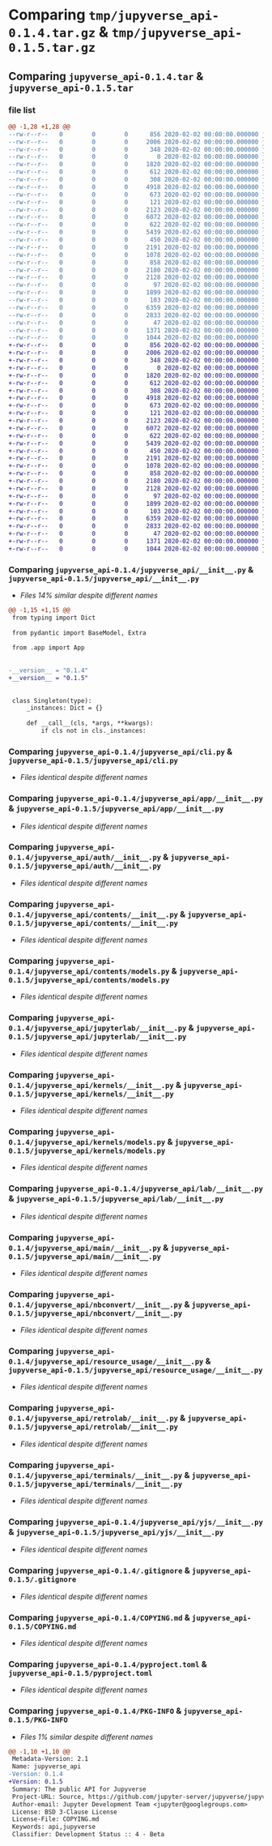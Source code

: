 # Comparing `tmp/jupyverse_api-0.1.4.tar.gz` & `tmp/jupyverse_api-0.1.5.tar.gz`

## Comparing `jupyverse_api-0.1.4.tar` & `jupyverse_api-0.1.5.tar`

### file list

```diff
@@ -1,28 +1,28 @@
--rw-r--r--   0        0        0      856 2020-02-02 00:00:00.000000 jupyverse_api-0.1.4/jupyverse_api/__init__.py
--rw-r--r--   0        0        0     2006 2020-02-02 00:00:00.000000 jupyverse_api-0.1.4/jupyverse_api/cli.py
--rw-r--r--   0        0        0      348 2020-02-02 00:00:00.000000 jupyverse_api-0.1.4/jupyverse_api/exceptions.py
--rw-r--r--   0        0        0        0 2020-02-02 00:00:00.000000 jupyverse_api-0.1.4/jupyverse_api/py.typed
--rw-r--r--   0        0        0     1820 2020-02-02 00:00:00.000000 jupyverse_api-0.1.4/jupyverse_api/app/__init__.py
--rw-r--r--   0        0        0      612 2020-02-02 00:00:00.000000 jupyverse_api-0.1.4/jupyverse_api/auth/__init__.py
--rw-r--r--   0        0        0      308 2020-02-02 00:00:00.000000 jupyverse_api-0.1.4/jupyverse_api/auth/models.py
--rw-r--r--   0        0        0     4918 2020-02-02 00:00:00.000000 jupyverse_api-0.1.4/jupyverse_api/contents/__init__.py
--rw-r--r--   0        0        0      673 2020-02-02 00:00:00.000000 jupyverse_api-0.1.4/jupyverse_api/contents/models.py
--rw-r--r--   0        0        0      121 2020-02-02 00:00:00.000000 jupyverse_api-0.1.4/jupyverse_api/frontend/__init__.py
--rw-r--r--   0        0        0     2123 2020-02-02 00:00:00.000000 jupyverse_api-0.1.4/jupyverse_api/jupyterlab/__init__.py
--rw-r--r--   0        0        0     6072 2020-02-02 00:00:00.000000 jupyverse_api-0.1.4/jupyverse_api/kernels/__init__.py
--rw-r--r--   0        0        0      622 2020-02-02 00:00:00.000000 jupyverse_api-0.1.4/jupyverse_api/kernels/models.py
--rw-r--r--   0        0        0     5439 2020-02-02 00:00:00.000000 jupyverse_api-0.1.4/jupyverse_api/lab/__init__.py
--rw-r--r--   0        0        0      450 2020-02-02 00:00:00.000000 jupyverse_api-0.1.4/jupyverse_api/login/__init__.py
--rw-r--r--   0        0        0     2191 2020-02-02 00:00:00.000000 jupyverse_api-0.1.4/jupyverse_api/main/__init__.py
--rw-r--r--   0        0        0     1078 2020-02-02 00:00:00.000000 jupyverse_api-0.1.4/jupyverse_api/nbconvert/__init__.py
--rw-r--r--   0        0        0      858 2020-02-02 00:00:00.000000 jupyverse_api-0.1.4/jupyverse_api/resource_usage/__init__.py
--rw-r--r--   0        0        0     2180 2020-02-02 00:00:00.000000 jupyverse_api-0.1.4/jupyverse_api/retrolab/__init__.py
--rw-r--r--   0        0        0     2128 2020-02-02 00:00:00.000000 jupyverse_api-0.1.4/jupyverse_api/terminals/__init__.py
--rw-r--r--   0        0        0       97 2020-02-02 00:00:00.000000 jupyverse_api-0.1.4/jupyverse_api/terminals/models.py
--rw-r--r--   0        0        0     1899 2020-02-02 00:00:00.000000 jupyverse_api-0.1.4/jupyverse_api/yjs/__init__.py
--rw-r--r--   0        0        0      103 2020-02-02 00:00:00.000000 jupyverse_api-0.1.4/jupyverse_api/yjs/models.py
--rw-r--r--   0        0        0     6359 2020-02-02 00:00:00.000000 jupyverse_api-0.1.4/.gitignore
--rw-r--r--   0        0        0     2833 2020-02-02 00:00:00.000000 jupyverse_api-0.1.4/COPYING.md
--rw-r--r--   0        0        0       47 2020-02-02 00:00:00.000000 jupyverse_api-0.1.4/README.md
--rw-r--r--   0        0        0     1371 2020-02-02 00:00:00.000000 jupyverse_api-0.1.4/pyproject.toml
--rw-r--r--   0        0        0     1044 2020-02-02 00:00:00.000000 jupyverse_api-0.1.4/PKG-INFO
+-rw-r--r--   0        0        0      856 2020-02-02 00:00:00.000000 jupyverse_api-0.1.5/jupyverse_api/__init__.py
+-rw-r--r--   0        0        0     2006 2020-02-02 00:00:00.000000 jupyverse_api-0.1.5/jupyverse_api/cli.py
+-rw-r--r--   0        0        0      348 2020-02-02 00:00:00.000000 jupyverse_api-0.1.5/jupyverse_api/exceptions.py
+-rw-r--r--   0        0        0        0 2020-02-02 00:00:00.000000 jupyverse_api-0.1.5/jupyverse_api/py.typed
+-rw-r--r--   0        0        0     1820 2020-02-02 00:00:00.000000 jupyverse_api-0.1.5/jupyverse_api/app/__init__.py
+-rw-r--r--   0        0        0      612 2020-02-02 00:00:00.000000 jupyverse_api-0.1.5/jupyverse_api/auth/__init__.py
+-rw-r--r--   0        0        0      308 2020-02-02 00:00:00.000000 jupyverse_api-0.1.5/jupyverse_api/auth/models.py
+-rw-r--r--   0        0        0     4918 2020-02-02 00:00:00.000000 jupyverse_api-0.1.5/jupyverse_api/contents/__init__.py
+-rw-r--r--   0        0        0      673 2020-02-02 00:00:00.000000 jupyverse_api-0.1.5/jupyverse_api/contents/models.py
+-rw-r--r--   0        0        0      121 2020-02-02 00:00:00.000000 jupyverse_api-0.1.5/jupyverse_api/frontend/__init__.py
+-rw-r--r--   0        0        0     2123 2020-02-02 00:00:00.000000 jupyverse_api-0.1.5/jupyverse_api/jupyterlab/__init__.py
+-rw-r--r--   0        0        0     6072 2020-02-02 00:00:00.000000 jupyverse_api-0.1.5/jupyverse_api/kernels/__init__.py
+-rw-r--r--   0        0        0      622 2020-02-02 00:00:00.000000 jupyverse_api-0.1.5/jupyverse_api/kernels/models.py
+-rw-r--r--   0        0        0     5439 2020-02-02 00:00:00.000000 jupyverse_api-0.1.5/jupyverse_api/lab/__init__.py
+-rw-r--r--   0        0        0      450 2020-02-02 00:00:00.000000 jupyverse_api-0.1.5/jupyverse_api/login/__init__.py
+-rw-r--r--   0        0        0     2191 2020-02-02 00:00:00.000000 jupyverse_api-0.1.5/jupyverse_api/main/__init__.py
+-rw-r--r--   0        0        0     1078 2020-02-02 00:00:00.000000 jupyverse_api-0.1.5/jupyverse_api/nbconvert/__init__.py
+-rw-r--r--   0        0        0      858 2020-02-02 00:00:00.000000 jupyverse_api-0.1.5/jupyverse_api/resource_usage/__init__.py
+-rw-r--r--   0        0        0     2180 2020-02-02 00:00:00.000000 jupyverse_api-0.1.5/jupyverse_api/retrolab/__init__.py
+-rw-r--r--   0        0        0     2128 2020-02-02 00:00:00.000000 jupyverse_api-0.1.5/jupyverse_api/terminals/__init__.py
+-rw-r--r--   0        0        0       97 2020-02-02 00:00:00.000000 jupyverse_api-0.1.5/jupyverse_api/terminals/models.py
+-rw-r--r--   0        0        0     1899 2020-02-02 00:00:00.000000 jupyverse_api-0.1.5/jupyverse_api/yjs/__init__.py
+-rw-r--r--   0        0        0      103 2020-02-02 00:00:00.000000 jupyverse_api-0.1.5/jupyverse_api/yjs/models.py
+-rw-r--r--   0        0        0     6359 2020-02-02 00:00:00.000000 jupyverse_api-0.1.5/.gitignore
+-rw-r--r--   0        0        0     2833 2020-02-02 00:00:00.000000 jupyverse_api-0.1.5/COPYING.md
+-rw-r--r--   0        0        0       47 2020-02-02 00:00:00.000000 jupyverse_api-0.1.5/README.md
+-rw-r--r--   0        0        0     1371 2020-02-02 00:00:00.000000 jupyverse_api-0.1.5/pyproject.toml
+-rw-r--r--   0        0        0     1044 2020-02-02 00:00:00.000000 jupyverse_api-0.1.5/PKG-INFO
```

### Comparing `jupyverse_api-0.1.4/jupyverse_api/__init__.py` & `jupyverse_api-0.1.5/jupyverse_api/__init__.py`

 * *Files 14% similar despite different names*

```diff
@@ -1,15 +1,15 @@
 from typing import Dict
 
 from pydantic import BaseModel, Extra
 
 from .app import App
 
 
-__version__ = "0.1.4"
+__version__ = "0.1.5"
 
 
 class Singleton(type):
     _instances: Dict = {}
 
     def __call__(cls, *args, **kwargs):
         if cls not in cls._instances:
```

### Comparing `jupyverse_api-0.1.4/jupyverse_api/cli.py` & `jupyverse_api-0.1.5/jupyverse_api/cli.py`

 * *Files identical despite different names*

### Comparing `jupyverse_api-0.1.4/jupyverse_api/app/__init__.py` & `jupyverse_api-0.1.5/jupyverse_api/app/__init__.py`

 * *Files identical despite different names*

### Comparing `jupyverse_api-0.1.4/jupyverse_api/auth/__init__.py` & `jupyverse_api-0.1.5/jupyverse_api/auth/__init__.py`

 * *Files identical despite different names*

### Comparing `jupyverse_api-0.1.4/jupyverse_api/contents/__init__.py` & `jupyverse_api-0.1.5/jupyverse_api/contents/__init__.py`

 * *Files identical despite different names*

### Comparing `jupyverse_api-0.1.4/jupyverse_api/contents/models.py` & `jupyverse_api-0.1.5/jupyverse_api/contents/models.py`

 * *Files identical despite different names*

### Comparing `jupyverse_api-0.1.4/jupyverse_api/jupyterlab/__init__.py` & `jupyverse_api-0.1.5/jupyverse_api/jupyterlab/__init__.py`

 * *Files identical despite different names*

### Comparing `jupyverse_api-0.1.4/jupyverse_api/kernels/__init__.py` & `jupyverse_api-0.1.5/jupyverse_api/kernels/__init__.py`

 * *Files identical despite different names*

### Comparing `jupyverse_api-0.1.4/jupyverse_api/kernels/models.py` & `jupyverse_api-0.1.5/jupyverse_api/kernels/models.py`

 * *Files identical despite different names*

### Comparing `jupyverse_api-0.1.4/jupyverse_api/lab/__init__.py` & `jupyverse_api-0.1.5/jupyverse_api/lab/__init__.py`

 * *Files identical despite different names*

### Comparing `jupyverse_api-0.1.4/jupyverse_api/main/__init__.py` & `jupyverse_api-0.1.5/jupyverse_api/main/__init__.py`

 * *Files identical despite different names*

### Comparing `jupyverse_api-0.1.4/jupyverse_api/nbconvert/__init__.py` & `jupyverse_api-0.1.5/jupyverse_api/nbconvert/__init__.py`

 * *Files identical despite different names*

### Comparing `jupyverse_api-0.1.4/jupyverse_api/resource_usage/__init__.py` & `jupyverse_api-0.1.5/jupyverse_api/resource_usage/__init__.py`

 * *Files identical despite different names*

### Comparing `jupyverse_api-0.1.4/jupyverse_api/retrolab/__init__.py` & `jupyverse_api-0.1.5/jupyverse_api/retrolab/__init__.py`

 * *Files identical despite different names*

### Comparing `jupyverse_api-0.1.4/jupyverse_api/terminals/__init__.py` & `jupyverse_api-0.1.5/jupyverse_api/terminals/__init__.py`

 * *Files identical despite different names*

### Comparing `jupyverse_api-0.1.4/jupyverse_api/yjs/__init__.py` & `jupyverse_api-0.1.5/jupyverse_api/yjs/__init__.py`

 * *Files identical despite different names*

### Comparing `jupyverse_api-0.1.4/.gitignore` & `jupyverse_api-0.1.5/.gitignore`

 * *Files identical despite different names*

### Comparing `jupyverse_api-0.1.4/COPYING.md` & `jupyverse_api-0.1.5/COPYING.md`

 * *Files identical despite different names*

### Comparing `jupyverse_api-0.1.4/pyproject.toml` & `jupyverse_api-0.1.5/pyproject.toml`

 * *Files identical despite different names*

### Comparing `jupyverse_api-0.1.4/PKG-INFO` & `jupyverse_api-0.1.5/PKG-INFO`

 * *Files 1% similar despite different names*

```diff
@@ -1,10 +1,10 @@
 Metadata-Version: 2.1
 Name: jupyverse_api
-Version: 0.1.4
+Version: 0.1.5
 Summary: The public API for Jupyverse
 Project-URL: Source, https://github.com/jupyter-server/jupyverse/jupyverse_api
 Author-email: Jupyter Development Team <jupyter@googlegroups.com>
 License: BSD 3-Clause License
 License-File: COPYING.md
 Keywords: api,jupyverse
 Classifier: Development Status :: 4 - Beta
```


